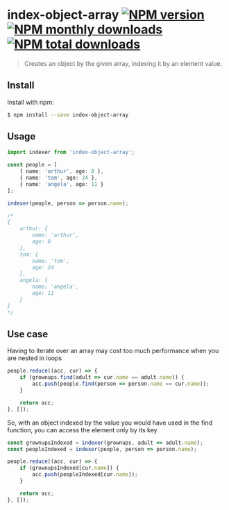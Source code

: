 # index-object-array [![NPM version](https://img.shields.io/npm/v/index-object-array.svg?style=flat)](https://www.npmjs.com/package/index-object-array) [![NPM monthly downloads](https://img.shields.io/npm/dm/index-object-array.svg?style=flat)](https://npmjs.org/package/index-object-array) [![NPM total downloads](https://img.shields.io/npm/dt/index-object-array.svg?style=flat)](https://npmjs.org/package/index-object-array)

> Creates an object by the given array, indexing it by an element value.

## Install

Install with npm:

```sh
$ npm install --save index-object-array
```

## Usage

```ts
import indexer from 'index-object-array';

const people = [
    { name: 'arthur', age: 8 },
    { name: 'tom', age: 24 },
    { name: 'angela', age: 11 }
];

indexer(people, person => person.name);

/*
{
    arthur: {
        name: 'arthur',
        age: 8
    },
    tom: {
        name: 'tom',
        age: 24
    },
    angela: {
        name: 'angela',
        age: 11
    }
}
*/
```

## Use case

Having to iterate over an array may cost too much performance when you are nested in loops

```js
people.reduce((acc, cur) => {
    if (grownups.find(adult => cur.name == adult.name)) {
        acc.push(people.find(person => person.name == cur.name));
    }

    return acc;
}, []);
```

So, with an object indexed by the value you would have used in the find function, you can access the element only by its key

```js
const grownupsIndexed = indexer(grownups, adult => adult.name);
const peopleIndexed = indexer(people, person => person.name);

people.reduce((acc, cur) => {
    if (grownupsIndexed[cur.name]) {
        acc.push(peopleIndexed[cur.name]);
    }

    return acc;
}, []);
```
